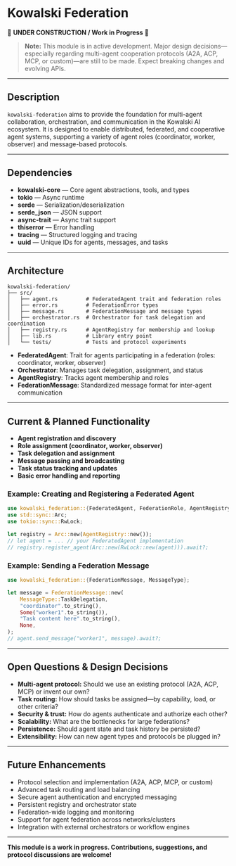 # Kowalski Federation

🚧 **UNDER CONSTRUCTION / Work in Progress** 🚧

> **Note:** This module is in active development. Major design decisions—especially regarding multi-agent cooperation protocols (A2A, ACP, MCP, or custom)—are still to be made. Expect breaking changes and evolving APIs.

---

## Description

`kowalski-federation` aims to provide the foundation for multi-agent collaboration, orchestration, and communication in the Kowalski AI ecosystem. It is designed to enable distributed, federated, and cooperative agent systems, supporting a variety of agent roles (coordinator, worker, observer) and message-based protocols.

---

## Dependencies

- **kowalski-core** — Core agent abstractions, tools, and types
- **tokio** — Async runtime
- **serde** — Serialization/deserialization
- **serde_json** — JSON support
- **async-trait** — Async trait support
- **thiserror** — Error handling
- **tracing** — Structured logging and tracing
- **uuid** — Unique IDs for agents, messages, and tasks

---

## Architecture

```
kowalski-federation/
├── src/
│   ├── agent.rs         # FederatedAgent trait and federation roles
│   ├── error.rs         # FederationError types
│   ├── message.rs       # FederationMessage and message types
│   ├── orchestrator.rs  # Orchestrator for task delegation and coordination
│   ├── registry.rs      # AgentRegistry for membership and lookup
│   ├── lib.rs           # Library entry point
│   └── tests/           # Tests and protocol experiments
```

- **FederatedAgent**: Trait for agents participating in a federation (roles: coordinator, worker, observer)
- **Orchestrator**: Manages task delegation, assignment, and status
- **AgentRegistry**: Tracks agent membership and roles
- **FederationMessage**: Standardized message format for inter-agent communication

---

## Current & Planned Functionality

- **Agent registration and discovery**
- **Role assignment (coordinator, worker, observer)**
- **Task delegation and assignment**
- **Message passing and broadcasting**
- **Task status tracking and updates**
- **Basic error handling and reporting**

### Example: Creating and Registering a Federated Agent

```rust
use kowalski_federation::{FederatedAgent, FederationRole, AgentRegistry};
use std::sync::Arc;
use tokio::sync::RwLock;

let registry = Arc::new(AgentRegistry::new());
// let agent = ... // your FederatedAgent implementation
// registry.register_agent(Arc::new(RwLock::new(agent))).await?;
```

### Example: Sending a Federation Message

```rust
use kowalski_federation::{FederationMessage, MessageType};

let message = FederationMessage::new(
    MessageType::TaskDelegation,
    "coordinator".to_string(),
    Some("worker1".to_string()),
    "Task content here".to_string(),
    None,
);
// agent.send_message("worker1", message).await?;
```

---

## Open Questions & Design Decisions

- **Multi-agent protocol:** Should we use an existing protocol (A2A, ACP, MCP) or invent our own?
- **Task routing:** How should tasks be assigned—by capability, load, or other criteria?
- **Security & trust:** How do agents authenticate and authorize each other?
- **Scalability:** What are the bottlenecks for large federations?
- **Persistence:** Should agent state and task history be persisted?
- **Extensibility:** How can new agent types and protocols be plugged in?

---

## Future Enhancements

- Protocol selection and implementation (A2A, ACP, MCP, or custom)
- Advanced task routing and load balancing
- Secure agent authentication and encrypted messaging
- Persistent registry and orchestrator state
- Federation-wide logging and monitoring
- Support for agent federation across networks/clusters
- Integration with external orchestrators or workflow engines

---

**This module is a work in progress. Contributions, suggestions, and protocol discussions are welcome!** 